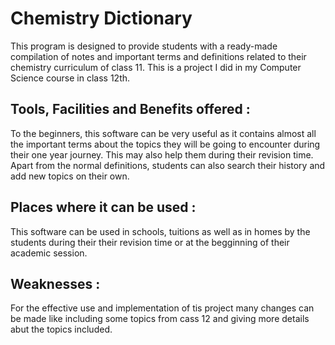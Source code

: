 # Chemistry Dictionary
This program is designed to provide students with a ready-made compilation of notes and important terms and definitions related to their chemistry curriculum of class 11. This is a project I did in my Computer Science course in class 12th.
## Tools, Facilities and Benefits offered :
To the beginners, this software can be very useful as it contains almost all the important terms about the topics they will be going to encounter during their one year journey. This may also help them during their revision time. Apart from the normal definitions, students can also search their history and add new topics on their own.
## Places where it can be used : 
This software can be used in schools, tuitions as well as in homes by the students during their their revision time or at the begginning of their academic session.
## Weaknesses : 
For the effective use and implementation of tis project many changes can be made like including some topics from cass 12 and giving more details abut the topics included.


